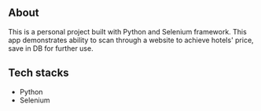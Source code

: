 ## About

This is a personal project built with Python and Selenium framework.
This app demonstrates ability to scan through a website to achieve hotels' price,
save in DB for further use.

## Tech stacks
* Python
* Selenium
